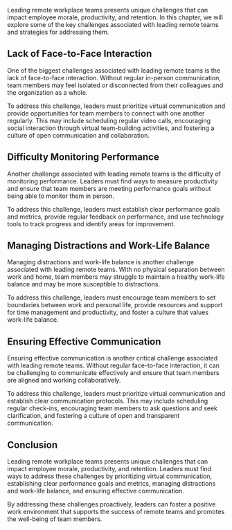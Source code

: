
Leading remote workplace teams presents unique challenges that can impact employee morale, productivity, and retention. In this chapter, we will explore some of the key challenges associated with leading remote teams and strategies for addressing them.

Lack of Face-to-Face Interaction
--------------------------------

One of the biggest challenges associated with leading remote teams is the lack of face-to-face interaction. Without regular in-person communication, team members may feel isolated or disconnected from their colleagues and the organization as a whole.

To address this challenge, leaders must prioritize virtual communication and provide opportunities for team members to connect with one another regularly. This may include scheduling regular video calls, encouraging social interaction through virtual team-building activities, and fostering a culture of open communication and collaboration.

Difficulty Monitoring Performance
---------------------------------

Another challenge associated with leading remote teams is the difficulty of monitoring performance. Leaders must find ways to measure productivity and ensure that team members are meeting performance goals without being able to monitor them in person.

To address this challenge, leaders must establish clear performance goals and metrics, provide regular feedback on performance, and use technology tools to track progress and identify areas for improvement.

Managing Distractions and Work-Life Balance
-------------------------------------------

Managing distractions and work-life balance is another challenge associated with leading remote teams. With no physical separation between work and home, team members may struggle to maintain a healthy work-life balance and may be more susceptible to distractions.

To address this challenge, leaders must encourage team members to set boundaries between work and personal life, provide resources and support for time management and productivity, and foster a culture that values work-life balance.

Ensuring Effective Communication
--------------------------------

Ensuring effective communication is another critical challenge associated with leading remote teams. Without regular face-to-face interaction, it can be challenging to communicate effectively and ensure that team members are aligned and working collaboratively.

To address this challenge, leaders must prioritize virtual communication and establish clear communication protocols. This may include scheduling regular check-ins, encouraging team members to ask questions and seek clarification, and fostering a culture of open and transparent communication.

Conclusion
----------

Leading remote workplace teams presents unique challenges that can impact employee morale, productivity, and retention. Leaders must find ways to address these challenges by prioritizing virtual communication, establishing clear performance goals and metrics, managing distractions and work-life balance, and ensuring effective communication.

By addressing these challenges proactively, leaders can foster a positive work environment that supports the success of remote teams and promotes the well-being of team members.
